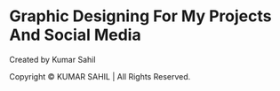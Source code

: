 <h1>Graphic Designing For My Projects And Social Media</h1>
<p>Created by Kumar Sahil</p>
<p>Copyright © KUMAR SAHIL | All Rights Reserved.</p>
